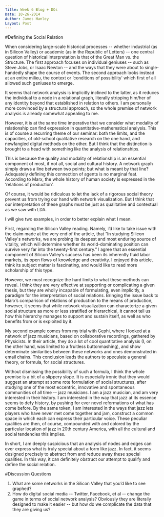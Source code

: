 ```yaml
---
Title: Week 6 Blog + DQs
Date: 10-26-2014
Author: James Hanley
Layout: Post
---
```


#Defining the Social Relation

When considering large-scale historical processes -- whether industrial (as in Silicon Valley) or academic (as in the Republic of Letters) -- one central question of historical interpretation is that of the Great Man vs. the Structure. The first approach focuses on individual geniuses -- such as Steve Jobs, or Isaac Newton -- and the ways that they were about to single-handedly shape the course of events. The second approach looks instead at an entire milieu, the context or ‘conditions of possibility’ which first of all allowed such geniuses to emerge.

It seems that network analysis is implicitly inclined to the latter, as it reduces the individual to a node in a relational graph, literally stripping him/her of any identity beyond that established in relation to others. I am personally more convinced by a structural approach, so the whole premise of network analysis is already somewhat appealing to me.

However, it is at the same time imperative that we consider what modality of relationship can find expression in quantitative-mathematical analysis. This is of course a recurring theme of our seminar: both the limits, and the capacities, of old-school qualitative research on the one hand, and newfangled digital methods on the other. But I think that the distinction is brought to a head with something like the analysis of relationships.

This is because the quality and modality of relationship is an essential component of most, if not all, social and cultural history. A network graph simply draws a line between two points; but what is meant by that line? Adequately defining this connection of agents is no marginal feat. According to Marx, the whole history of human society is expressed in the ‘relations of production’.

Of course, it would be ridiculous to let the lack of a rigorous social theory prevent us from trying our hand with network visualization. But I think that our interpretation of these graphs must be just as qualitative and contextual as we saw with LDA.

I will give two examples, in order to better explain what I mean.

First, regarding the Silicon Valley reading. Namely, I’d like to take issue with the claim made at the very end of the article, that “In studying Silicon Valley's networks, we are probing its deepest and most enduring source of vitality, which will determine whether its world-dominating position can survive very far into the twenty-first century.” I agree that an essential component of Silicon Valley’s success has been its inherently fluid labor markets, its open flows of knowledge and creativity. I enjoyed this article, think its subject matter is fascinating, and would like to read more scholarship of this type.

However, we must recognize the hard limits to what these methods can reveal. I think they are very effective at supporting or complicating a given thesis, but they are wholly incapable of formulating, even implicitly, a paradigm for the interpretation of social relations. Bringing the issue back to Marx’s comparison of relations of production to the means of production, however, it seems that while network visualization can characterize a given social structure as more or less stratified or hierarchical, it cannot tell us how this hierarchy manages to support and sustain itself, as well as who benefits from or is exploited by it. 

My second example comes from my trial with Gephi, where I looked at a network of jazz musicians, based on collaborative recordings, gathered by Physicists. In their article, they do a lot of cool quantitative analysis (I, on the other hand, was limited to a fruitless buttonmashing), and show determinate similarities between these networks and ones demonstrated in email chains. This conclusion leads the authors to speculate a general theory, or formula, for social structures.

Without dismissing the possibility of such a formula, I think the whole premise is a bit of a slippery slope. It is especially ironic that they would suggest an attempt at some rote formulation of social structures, after studying one of the most eccentric, innovative and spontaneous communities of all time -- jazz musicians. I am a jazz musician, and am very interested in their history. I am interested in the way that jazz at its essence seems to defy history, by pushing for ever novel reformations of what has come before. By the same token, I am interested in the ways that jazz lets players who have never met come together and jam, construct a common space in which each can express their particular voice. These peculiar qualities are then, of course, compounded with and colored by the particular location of jazz in 20th century America, with all the cultural and social tendencies this implies.

In short, I am deeply suspicious that an analysis of nodes and edges can ever express what is truly special about a form like jazz. In fact, it seems designed precisely to abstract from and reduce away these special qualities. In this way, it can definitely obstruct our attempt to qualify and define the social relation.


#Discussion Questions

1. What are some networks in the Silicon Valley that you’d like to see graphed?
2. How do digital social media -- Twitter, Facebook, et al -- change the game in terms of social network analysis? Obviously they are literally designed to make it easier -- but how do we complicate the data that they are giving us?
